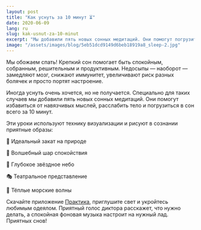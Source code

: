 ```yaml
---
layout: post
title: "Как уснуть за 10 минут ⏳"
date: 2020-06-09
lang: ru
slug: kak-usnut-za-10-minut
excerpt: "Мы добавили пять новых сонных медитаций. Они помогут погрузиться в сон всего за 10 минут."
image: "/assets/images/blog/5eb51dcd9149d6beb18919a8_sleep-2.jpg"
---
```


Мы обожаем спать! Крепкий сон помогает быть спокойным, собранным, решительным и продуктивным. Недосыпы — наоборот — замедляют мозг, снижают иммунитет, увеличивают риск разных болячек и просто портят настроение.

Иногда уснуть очень хочется, но не получается. Специально для таких случаев мы добавили пять новых сонных медитаций. Они помогут избавиться от навязчивых мыслей, расслабить тело и погрузиться в сон всего за 10 минут.

Эти уроки используют технику визуализации и рисуют в сознании приятные образы:

🌅 Идеальный закат на природе

🔮 Волшебный шар спокойствия

🌌 Глубокое звёздное небо

🎭 Театральное представление

🌊 Тёплые морские волны

Скачайте приложение [Практика](https://redirect.appmetrica.yandex.com/serve/26655070691015284), приглушите свет и укройтесь любимым одеялом. Приятный голос диктора расскажет, что нужно делать, а спокойная фоновая музыка настроит на нужный лад. Приятных снов!